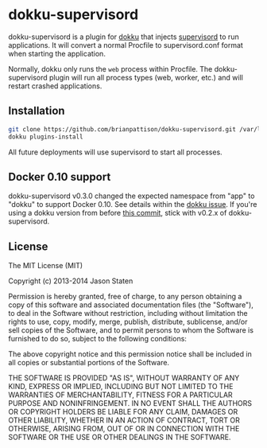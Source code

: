 # dokku-supervisord

dokku-supervisord is a plugin for [dokku][dokku] that injects
[supervisord][super] to run applications. It will convert a normal Procfile to
supervisord.conf format when starting the application.

Normally, dokku only runs the `web` process within Procfile. The
dokku-supervisord plugin will run all process types (web, worker, etc.) and
will restart crashed applications.

## Installation

```sh
git clone https://github.com/brianpattison/dokku-supervisord.git /var/lib/dokku/plugins/dokku-supervisord
dokku plugins-install
```

All future deployments will use supervisord to start all processes.

## Docker 0.10 support

dokku-supervisord v0.3.0 changed the expected namespace from "app" to "dokku"
to support Docker 0.10. See details within the [dokku issue][docker10]. If
you're using a dokku version from before [this commit][docker10commit], stick
with v0.2.x of dokku-supervisord.

## License

The MIT License (MIT)

Copyright (c) 2013-2014 Jason Staten

Permission is hereby granted, free of charge, to any person obtaining a copy
of this software and associated documentation files (the "Software"), to deal
in the Software without restriction, including without limitation the rights
to use, copy, modify, merge, publish, distribute, sublicense, and/or sell
copies of the Software, and to permit persons to whom the Software is
furnished to do so, subject to the following conditions:

The above copyright notice and this permission notice shall be included in
all copies or substantial portions of the Software.

THE SOFTWARE IS PROVIDED "AS IS", WITHOUT WARRANTY OF ANY KIND, EXPRESS OR
IMPLIED, INCLUDING BUT NOT LIMITED TO THE WARRANTIES OF MERCHANTABILITY,
FITNESS FOR A PARTICULAR PURPOSE AND NONINFRINGEMENT. IN NO EVENT SHALL THE
AUTHORS OR COPYRIGHT HOLDERS BE LIABLE FOR ANY CLAIM, DAMAGES OR OTHER
LIABILITY, WHETHER IN AN ACTION OF CONTRACT, TORT OR OTHERWISE, ARISING FROM,
OUT OF OR IN CONNECTION WITH THE SOFTWARE OR THE USE OR OTHER DEALINGS IN THE
SOFTWARE.

[dokku]: https://github.com/progrium/dokku
[super]: http://supervisord.org
[docker10]: https://github.com/progrium/dokku/issues/533
[docker10commit]: https://github.com/progrium/dokku/commit/2474844856ab5c53398005ebc455eb53676ac5d5
